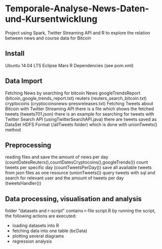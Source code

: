 # Temporale-Analyse-News-Daten-und-Kursentwicklung

Project using Spark, Twitter Streaming API and R to explore the relation between news and course data for Bitcoin

## Install
Ubuntu 14.04 LTS
Eclipse Mars
R
Dependencies (see pom.xml)

## Data Import
Fetching News by searching for bitcoin News
  googleTrendsReport (bitcoin_google_trends_report.txt)
  reuters (reuters_search_bitcoin.txt)
  cryptocoins (cryptocoinsnews-pressreleases.txt)
Fetching Tweets about Bitcoin with Twitter Streaming API
  there is a file which shows the fetched tweets (tweets701.json)
  there is an example for searching for tweets with Twitter Search API (usingTwitterSearchAPI.java)
  there are tweets saved as DataSet HDFS Format (/allTweets folder) which is done with unionTweets() method

## Preprocessing
reading files and save the amount of news per day (countDatesReuters(),countDatesCryptocoins(),googleTrends())
count tweets per specific day (countTweetsPerDay())
save all available tweets from json files as one resource (unionTweets())
query tweets with sql and search for relevant user and the amount of tweets per day (tweetsHandler())

## Data processing, visualisation and analysis
folder "datasets and r-script" contains r-file script.R
by running the script, the following actions are executed:
* loading datasets into R
* fetching data into one table (bcData)
* plotting several diagrams
* regression analysis

